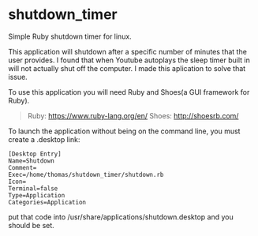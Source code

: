 # shutdown_timer
Simple Ruby shutdown timer for linux.

This application will shutdown after a specific number of minutes that the user provides. I found that when Youtube autoplays the sleep timer built in will not actually shut off the computer. I made this aplication to solve that issue. 

To use this application you will need Ruby and Shoes(a GUI framework for Ruby).

>Ruby: https://www.ruby-lang.org/en/
>Shoes: http://shoesrb.com/

To launch the application without being on the command line, you must create a .desktop link:

    [Desktop Entry]
    Name=Shutdown
    Comment=
    Exec=/home/thomas/shutdown_timer/shutdown.rb
    Icon=
    Terminal=false
    Type=Application
    Categories=Application

put that code into /usr/share/applications/shutdown.desktop and you should be set.
